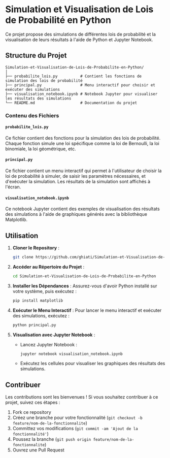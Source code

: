 # Simulation et Visualisation de Lois de Probabilité en Python

Ce projet propose des simulations de différentes lois de probabilité et la visualisation de leurs résultats à l'aide de Python et Jupyter Notebook.

## Structure du Projet

```plaintext
Simulation-et-Visualisation-de-Lois-de-Probabilite-en-Python/
│
├── probabilite_lois.py          # Contient les fonctions de simulation des lois de probabilité
├── principal.py                 # Menu interactif pour choisir et exécuter des simulations
├── visualisation_notebook.ipynb # Notebook Jupyter pour visualiser les résultats des simulations
└── README.md                    # Documentation du projet
```

### Contenu des Fichiers

#### `probabilite_lois.py`
Ce fichier contient des fonctions pour la simulation des lois de probabilité. Chaque fonction simule une loi spécifique comme la loi de Bernoulli, la loi binomiale, la loi géométrique, etc.

#### `principal.py`
Ce fichier contient un menu interactif qui permet à l'utilisateur de choisir la loi de probabilité à simuler, de saisir les paramètres nécessaires, et d'exécuter la simulation. Les résultats de la simulation sont affichés à l'écran.

#### `visualisation_notebook.ipynb`
Ce notebook Jupyter contient des exemples de visualisation des résultats des simulations à l'aide de graphiques générés avec la bibliothèque Matplotlib.

## Utilisation

1. **Cloner le Repository** :
   ```sh
   git clone https://github.com/ghiati/Simulation-et-Visualisation-de-Lois-de-Probabilite-en-Python.git
   ```

2. **Accéder au Répertoire du Projet** :
   ```sh
   cd Simulation-et-Visualisation-de-Lois-de-Probabilite-en-Python
   ```

3. **Installer les Dépendances** :
   Assurez-vous d'avoir Python installé sur votre système, puis exécutez :
   ```sh
   pip install matplotlib
   ```

4. **Exécuter le Menu Interactif** :
   Pour lancer le menu interactif et exécuter des simulations, exécutez :
   ```sh
   python principal.py
   ```

5. **Visualisation avec Jupyter Notebook** :
   - Lancez Jupyter Notebook :
     ```sh
     jupyter notebook visualisation_notebook.ipynb
     ```
   - Exécutez les cellules pour visualiser les graphiques des résultats des simulations.

## Contribuer

Les contributions sont les bienvenues ! Si vous souhaitez contribuer à ce projet, suivez ces étapes :
1. Fork ce repository
2. Créez une branche pour votre fonctionnalité (`git checkout -b feature/nom-de-la-fonctionnalite`)
3. Committez vos modifications (`git commit -am 'Ajout de la fonctionnalité'`)
4. Poussez la branche (`git push origin feature/nom-de-la-fonctionnalite`)
5. Ouvrez une Pull Request


